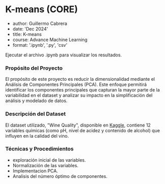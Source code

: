 # K-means (CORE)

* author: Guillermo Cabrera
* date: 'Dec 2024'
* title: K-means
* course: Advance Machine Learning
* format: '.ipynb', '.py', 'csv'

Ejecutar el archivo .ipynb para visualizar los resultados.


### Propósito del Proyecto

El propósito de este proyecto es reducir la dimensionalidad mediante el Análisis de Componentes Principales (PCA). Este enfoque permitirá identificar los componentes principales que capturan la mayor parte de la variabilidad en el dataset y analizar su impacto en la simplificación del análisis y modelado de datos.  

### Descripción del Dataset  

El dataset utilizado, "Wine Quality", disponible en [Kaggle](https://www.kaggle.com/uciml/red-wine-quality-cortez-et-al-2009), contiene 12 variables químicas (como pH, nivel de acidez y contenido de alcohol) que influyen en la calidad del vino.  

### Técnicas y Procedimientos  

- exploración inicial de las variables.  
- Normalización de las variables.
- Implementacion PCA.
- Analisis del número óptimo de componentes.
